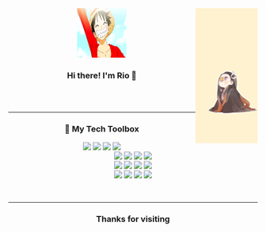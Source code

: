 <div align="center">

<img src="./assets/nezuko.jpg" width="25%" align="right" />
<img src="./assets/waving.gif" width="100" height="100" border-radius="10%" alt="Waving hand" />

### Hi there! I'm Rio 👋

<br><br>

---


### 🧰 My Tech Toolbox


<p align="center">
  <img src="https://img.shields.io/badge/HTML5-E34F26?style=flat&logo=html5&logoColor=white" />
  <img src="https://img.shields.io/badge/CSS3-1572B6?style=flat&logo=css3&logoColor=white" />
  <img src="https://img.shields.io/badge/JavaScript-F7DF1E?style=flat&logo=javascript&logoColor=black" />
  <img src="https://img.shields.io/badge/PHP-777BB4?style=flat&logo=php&logoColor=white" />
  <br>
  <img src="https://img.shields.io/badge/C%23-239120?style=flat&logo=c-sharp&logoColor=white" />
  <img src="https://img.shields.io/badge/C++-00599C?style=flat&logo=cplusplus&logoColor=white" />
  <img src="https://img.shields.io/badge/Flutter-02569B?style=flat&logo=flutter&logoColor=white" />
  <img src="https://img.shields.io/badge/Laravel-EF4135?style=flat&logo=laravel&logoColor=white" />
  <br>
  <img src="https://img.shields.io/badge/MySQL-4479A1?style=flat&logo=mysql&logoColor=white" />
  <img src="https://img.shields.io/badge/Git-F05032?style=flat&logo=git&logoColor=white" />
  <img src="https://img.shields.io/badge/GitHub-181717?style=flat&logo=github&logoColor=white" />
  <img src="https://img.shields.io/badge/Android_Studio-3DDC84?style=flat&logo=android-studio&logoColor=white" />
  <br>
  <img src="https://img.shields.io/badge/VS_Code-007ACC?style=flat&logo=visual-studio-code&logoColor=white" />
  <img src="https://img.shields.io/badge/Visual_Studio-5C2D91?style=flat&logo=visual-studio&logoColor=white" />
  <img src="https://img.shields.io/badge/XAMPP-FB7A24?style=flat&logo=xampp&logoColor=white" />
  <img src="https://img.shields.io/badge/NetBeans-1B6AC6?style=flat&logo=apache-netbeans&logoColor=white" />
</p>

<br>

---
### Thanks for visiting 



</div>
